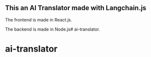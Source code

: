 ## This an AI Translator made with Langchain.js

The frontend is made in React.js.

The backend is made in Node.js# ai-translator.
# ai-translator
